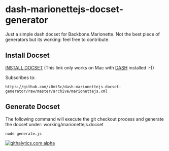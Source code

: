 dash-marionettejs-docset-generator
==================================
Just a simple dash docset for Backbone.Marionette. Not the best piece of generators but its working: feel free to contribute.

Install Docset
--------------

<a href="http://is.gd/MhyAmv">INSTALL DOCSET</a> (This link only works on Mac with [DASH](https://itunes.apple.com/de/app/dash-docs-snippets/id458034879?mt=12) installed :-))

Subscribes to:

    https://github.com/z0mt3c/dash-marionettejs-docset-generator/raw/master/archive/marionettejs.xml


Generate Docset
---------------
The following command will execute the git checkout process and generate the docset under: working/marionettejs.docset

    node generate.js



[![githalytics.com alpha](https://cruel-carlota.pagodabox.com/29922f7ba2ffb169391f460ff2f3bbce "githalytics.com")](http://githalytics.com/z0mt3c/dash-marionettejs-docset-generator)
